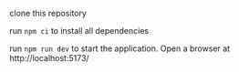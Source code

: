 clone this repository

run `npm ci` to install all dependencies

run `npm run dev` to start the application. Open a browser at http://localhost:5173/ 